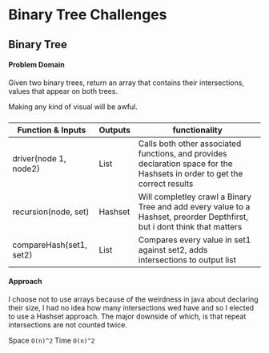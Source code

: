 # Binary Tree Challenges

## Binary Tree 
#### Problem Domain
Given two binary trees, return an array that contains their intersections, values that appear on both trees.

Making any kind of visual will be awful.

###

| Function & Inputs      | Outputs       | functionality                                                                                                               |
|------------------------|---------------|-----------------------------------------------------------------------------------------------------------------------------|
| driver(node 1, node2)  | List<Integers>| Calls both other associated functions, and provides declaration space for the Hashsets in order to get the correct results  |
| recursion(node, set)   | Hashset       | Will completley crawl a Binary Tree and add every value to a Hashset, preorder Depthfirst, but i dont think that matters    |
| compareHash(set1, set2)| List<Integers>| Compares every value in set1 against set2, adds intersections to output list                                                | 

#### Approach
I choose not to use arrays because of the weirdness in java about declaring their size, I had no idea how many intersections wed have and so I elected to use a Hashset approach.
The major downside of which, is that repeat intersections are not counted twice. 

Space `O(n)^2`
Time `O(n)^2`
